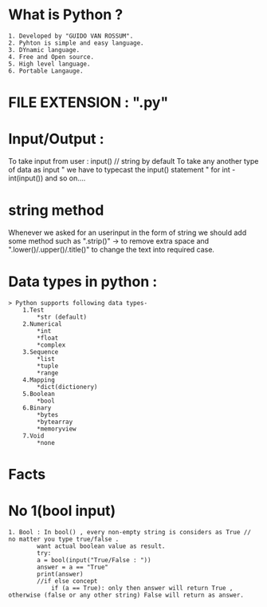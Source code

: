 # What is Python ? 
    1. Developed by "GUIDO VAN ROSSUM".
    2. Pyhton is simple and easy language.
    3. DYnamic language.
    4. Free and Open source.
    5. High level language.
    6. Portable Langauge.

# FILE EXTENSION : ".py"

# Input/Output : 
To take input from user : input() // string by default
To take any another type of data as input " we have to typecast the input() statement "
    for int - int(input()) and so on.... 

# string method
Whenever we asked for an userinput in the form of string we should add some method such as ".strip()" -> to remove extra space and ".lower()/.upper()/.title()" to change the text into required case. 

# Data types in python :
    > Python supports following data types-
        1.Test
            *str (default)
        2.Numerical
            *int
            *float
            *complex
        3.Sequence
            *list
            *tuple
            *range
        4.Mapping
            *dict(dictionery)
        5.Boolean
            *bool
        6.Binary 
            *bytes
            *bytearray
            *memoryview
        7.Void
            *none
    
# Facts 

# No 1(bool input)
    1. Bool : In bool() , every non-empty string is considers as True // no matter you type true/false .
            want actual boolean value as result.
            try:
            a = bool(input("True/False : "))
            answer = a == "True"
            print(answer)
            //if else concept
                if (a == True): only then answer will return True , otherwise (false or any other string) False will return as answer.